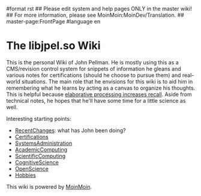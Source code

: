 \#format rst \#\# Please edit system and help pages ONLY in the master wiki! \#\# For more information, please see MoinMoin:MoinDev/Translation. \#\# master-page:FrontPage \#language en

The libjpel.so Wiki
===================

This is the personal Wiki of John Pellman. He is mostly using this as a CMS/revision control system for snippets of information he gleans and various notes for certifications (should he choose to pursue them) and real-world situations. The main role that he envisions for this wiki is to aid him in remembering what he learns by acting as a canvas to organize his thoughts. This is helpful because [elaborative processing increases recall](../Memory). Aside from technical notes, he hopes that he'll have some time for a little science as well.

Interesting starting points:

-   [RecentChanges](../RecentChanges): what has John been doing?
-   [Certifications](../Certifications)
-   [SystemsAdministration](../SystemsAdministration)
-   [AcademicComputing](../AcademicComputing)
-   [ScientificComputing](../ScientificComputing)
-   [CognitiveScience](../CognitiveScience)
-   [OpenScience](../OpenScience)
-   [Hobbies](../Hobbies)

This wiki is powered by [MoinMoin](http://moinmo.in/).
